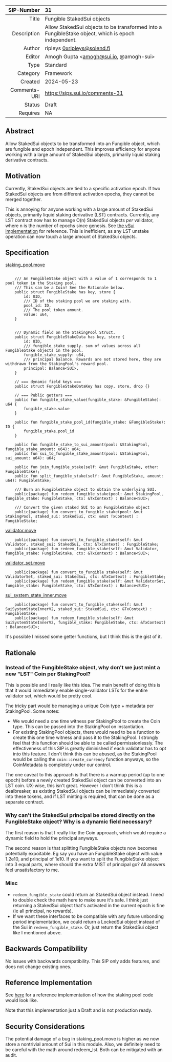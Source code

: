 | SIP-Number          | 31 |
| ---:                | :--- |
| Title               | Fungible StakedSui objects |
| Description         | Allow StakedSui objects to be transformed into a FungibleStake object, which is epoch independent. |
| Author              | ripleys <0xripleys@solend.fi> |
| Editor              | Amogh Gupta <amogh@sui.io, @amogh-sui>  |
| Type                | Standard |
| Category            | Framework |
| Created             | 2024-05-23 |
| Comments-URI        | https://sips.sui.io/comments-31 |
| Status              | Draft |
| Requires            | NA |

## Abstract

Allow StakedSui objects to be transformed into an Fungible object, which are fungible and epoch independent. This improves efficiency for anyone working with a large amount of StakedSui objects, primarily liquid staking derivative contracts.

## Motivation

Currently, StakedSui objects are tied to a specific activation epoch. If two StakedSui objects are from different activation epochs, they cannot be merged together. 

This is annoying for anyone working with a large amount of StakedSui objects, primarily liquid staking derivative (LST) contracts. Currently, any LST contract now has to manage O(n) StakedSui objects _per_ validator, where n is the number of epochs since genesis. See [the vSui implementation](https://github.com/Sui-Volo/volo-liquid-staking-contracts/blob/main/liquid_staking/sources/validator_set.move#L45) for reference. This is inefficient, as any LST unstake operation can now touch a large amount of StakedSui objects.

## Specification

[staking_pool.move](https://github.com/MystenLabs/sui/blob/main/crates/sui-framework/packages/sui-system/sources/staking_pool.move)

```move

    /// An FungibleStake object with a value of 1 corresponds to 1 pool token in the Staking pool.
    /// This can be a Coin! See the Rationale below.
    public struct FungibleStake has key, store {
        id: UID,
        /// ID of the staking pool we are staking with.
        pool_id: ID,
        /// The pool token amount.
        value: u64,
    }


    /// Dynamic field on the StakingPool Struct.
    public struct FungibleStakeData has key, store {
        id: UID,
        /// fungible_stake supply. sum of values across all FungibleStake objects in the pool.
        fungible_stake_supply: u64,
        /// principal balance. Rewards are not stored here, they are withdrawn from the StakingPool's reward pool.
        principal: Balance<SUI>,
    }

    // === dynamic field keys ===
    public struct FungibleStakeDataKey has copy, store, drop {}

    // === Public getters ===
    public fun fungible_stake_value(fungible_stake: &FungibleStake): u64 {
        fungible_stake.value
    }

    public fun fungible_stake_pool_id(fungible_stake: &FungibleStake): ID {
        fungible_stake.pool_id
    }

    public fun fungible_stake_to_sui_amount(pool: &StakingPool, fungible_stake_amount: u64): u64;
    public fun sui_to_fungible_stake_amount(pool: &StakingPool, sui_amount: u64): u64;

    public fun join_fungible_stake(self: &mut FungibleStake, other: FungibleStake);
    public fun split_fungible_stake(self: &mut FungibleStake, amount: u64): FungibleStake;

    /// Burn an FungibleStake object to obtain the underlying SUI.
    public(package) fun redeem_fungible_stake(pool: &mut StakingPool, fungible_stake: FungibleStake, ctx: &TxContext) : Balance<SUI>;

    /// Convert the given staked SUI to an FungibleStake object
    public(package) fun convert_to_fungible_stake(pool: &mut StakingPool, staked_sui: StakedSui, ctx: &mut TxContext) : FungibleStake;

```

[validator.move](https://github.com/MystenLabs/sui/blob/main/crates/sui-framework/packages/sui-system/sources/validator.move)

```move
    public(package) fun convert_to_fungible_stake(self: &mut Validator, staked_sui: StakedSui, ctx: &TxContext) : FungibleStake;
    public(package) fun redeem_fungible_stake(self: &mut Validator, fungible_stake: FungibleStake, ctx: &TxContext) : Balance<SUI>;
```

[validator_set.move](https://github.com/MystenLabs/sui/blob/main/crates/sui-framework/packages/sui-system/sources/validator_set.move)

```move
    public(package) fun convert_to_fungible_stake(self: &mut ValidatorSet, staked_sui: StakedSui, ctx: &TxContext) : FungibleStake;
    public(package) fun redeem_fungible_stake(self: &mut ValidatorSet, fungible_stake: FungibleStake, ctx: &TxContext) : Balance<SUI>;
```

[sui_system_state_inner.move](https://github.com/MystenLabs/sui/blob/main/crates/sui-framework/packages/sui-system/sources/sui_system_state_inner.move)

```move
    public(package) fun convert_to_fungible_stake(self: &mut SuiSystemStateInnerV2, staked_sui: StakedSui, ctx: &TxContext) : FungibleStake;
    public(package) fun redeem_fungible_stake(self: &mut SuiSystemStateInnerV2, fungible_stake: FungibleStake, ctx: &TxContext) : Balance<SUI>;
```

It's possible I missed some getter functions, but I think this is the gist of it.

## Rationale

### Instead of the FungibleStake object, why don't we just mint a new "LST" Coin per StakingPool?

This is possible and I really like this idea. The main benefit of doing this is that it would immediately enable single-validator LSTs for the entire validator set, which would be pretty cool.

The tricky part would be managing a unique Coin type + metadata per StakingPool. Some notes:
- We would need a one time witness per StakingPool to create the Coin type. This can be passed into the StakingPool on instantiation.
- For existing StakingPool objects, there would need to be a function to create this one time witness and pass it to the StakingPool. I strongly feel that this function should be able to be called permissionlessly. The effectiveness of this SIP is greatly diminished if each validator has to opt into this feature. I don't think this can be abused, as the StakingPool would be calling the `coin::create_currency` function anyways, so the CoinMetadata is completely under our control.

The one caveat to this approach is that there is a warmup period (up to one epoch) before a newly created StakedSui object can be converted into an LST coin. UX-wise, this isn't great. However I don't think this is a dealbreaker, as existing StakedSui objects can be immediately converted into these tokens, and if LST minting is required, that can be done as a separate contract.

### Why can't the StakedSui principal be stored directly on the FungibleStake object? Why is a dynamic field necessary?

The first reason is that I really like the Coin approach, which would require a dynamic field to hold the principal anyways.

The second reason is that splitting FungibleStake objects now becomes potentially expoitable. Eg say you have an FungibleStake object with value 1.2e10, and principal of 1e10. If you want to split the FungibleStake object into 3 equal parts, where should the extra MIST of principal go? All answers feel unsatisfactory to me.

### Misc
- `redeem_fungible_stake` could return an StakedSui object instead. I need to double check the math here to make sure it's safe. I think just returning a StakedSui object that's activated in the current epoch is fine (ie all principal, no rewards).
- If we want these interfaces to be compatible with any future unbonding period implementation, we could return a LockedSui object instead of the Sui in `redeem_fungible_stake`. Or, just return the StakedSui object like I mentioned above.

## Backwards Compatibility

No issues with backwards compatibility. This SIP only adds features, and does not change existing ones.

## Reference Implementation

See [here](https://github.com/0xripleys/sui/pull/1/files) for a reference implementation of how the staking pool code would look like.

Note that this implementation just a Draft and is not production ready. 

## Security Considerations

The potential damage of a bug in staking_pool.move is higher as we now store a nontrivial amount of Sui in this module. Also, we definitely need to be careful with the math around redeem_lst. Both can be mitigated with an audit.
